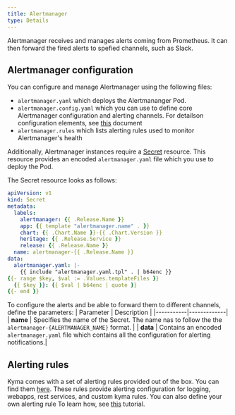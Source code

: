 ```yaml
---
title: Alertmanager
type: Details
---
```


Alertmanager receives and manages alerts coming from Prometheus. It can then forward the fired alerts to spefied channels, such as Slack. 

## Alertmanager configuration

You can configure and manage Alertmanager using the following files:

* `alertmanager.yaml` which deploys the Alertmananger Pod. 
* `alertmanager.config.yaml` which you can use to define core Alertmanager configuration and alerting channels. For detailson configuration elements, see [this](https://prometheus.io/docs/alerting/configuration/) document
* `alertmanager.rules` which lists alerting rules used to monitor Alertmanager's health

Additionally, Alertmanager instances require a [Secret](../../resources/monitoring/charts/alertmanager/templates/secret.yaml) resource. This resource provides an encoded  `alertmanager.yaml` file which you use to deploy the Pod.

The Secret resource looks as follows:

```yaml
apiVersion: v1
kind: Secret
metadata:
  labels:
    alertmanager: {{ .Release.Name }}
    app: {{ template "alertmanager.name" . }}
    chart: {{ .Chart.Name }}-{{ .Chart.Version }}
    heritage: {{ .Release.Service }}
    release: {{ .Release.Name }}
  name: alertmanager-{{ .Release.Name }}
data:
  alertmanager.yaml: |-
    {{ include "alertmanager.yaml.tpl" . | b64enc }}
{{- range $key, $val := .Values.templateFiles }}
  {{ $key }}: {{ $val | b64enc | quote }}
{{- end }}
```
To configure the alerts and be able to forward them to different channels, define the parameters: 
| Parameter | Description |
|-----------|-------------|
| **name** | Specifies the name of the Secret. The name nas to follow the the `alertmanager-{ALERTMANAGER_NAME}` format. |
| **data** | Contains an encoded `alertmanager.yaml` file which contains all the configuration for alerting notifications.|


## Alerting rules

Kyma comes with a set of alerting rules provided out of the box. You can find them [here](../../resources/monitoring/charts/alert-rules/templates).
These rules provide alerting configuration for logging, webapps, rest services, and custom kyma rules. 
You can also define your own alerting rule To learn how, see [this](components/monitoring/#tutorials-define-alerting-rules) tutorial.
